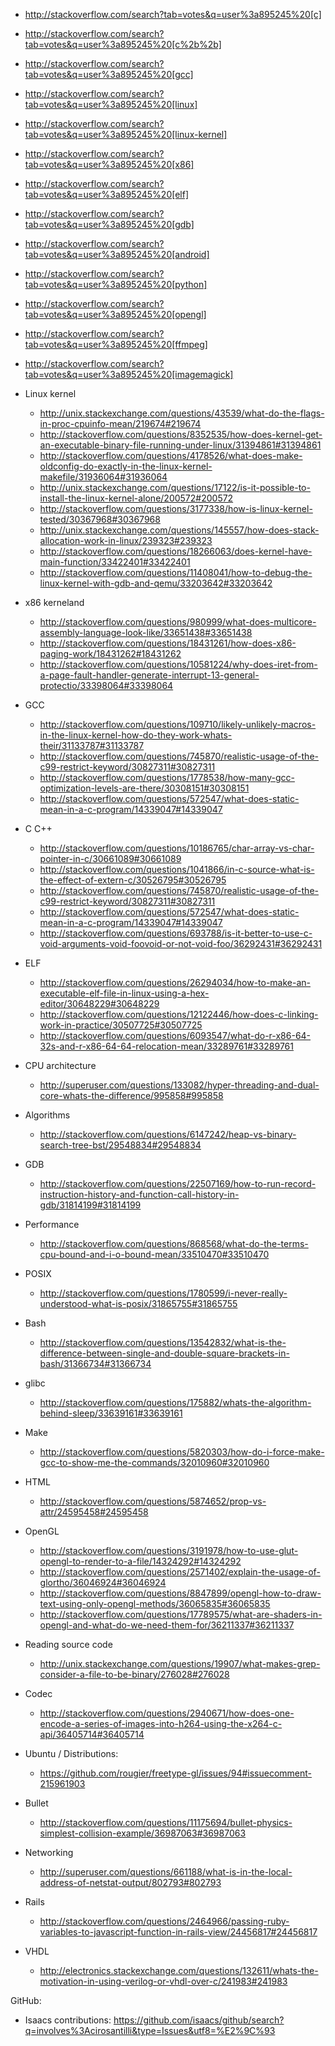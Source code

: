 - http://stackoverflow.com/search?tab=votes&q=user%3a895245%20[c]
- http://stackoverflow.com/search?tab=votes&q=user%3a895245%20[c%2b%2b]
- http://stackoverflow.com/search?tab=votes&q=user%3a895245%20[gcc]
- http://stackoverflow.com/search?tab=votes&q=user%3a895245%20[linux]
- http://stackoverflow.com/search?tab=votes&q=user%3a895245%20[linux-kernel]
- http://stackoverflow.com/search?tab=votes&q=user%3a895245%20[x86]
- http://stackoverflow.com/search?tab=votes&q=user%3a895245%20[elf]
- http://stackoverflow.com/search?tab=votes&q=user%3a895245%20[gdb]
- http://stackoverflow.com/search?tab=votes&q=user%3a895245%20[android]
- http://stackoverflow.com/search?tab=votes&q=user%3a895245%20[python]
- http://stackoverflow.com/search?tab=votes&q=user%3a895245%20[opengl]
- http://stackoverflow.com/search?tab=votes&q=user%3a895245%20[ffmpeg]
- http://stackoverflow.com/search?tab=votes&q=user%3a895245%20[imagemagick]

-   Linux kernel
    - http://unix.stackexchange.com/questions/43539/what-do-the-flags-in-proc-cpuinfo-mean/219674#219674
    - http://stackoverflow.com/questions/8352535/how-does-kernel-get-an-executable-binary-file-running-under-linux/31394861#31394861
    - http://stackoverflow.com/questions/4178526/what-does-make-oldconfig-do-exactly-in-the-linux-kernel-makefile/31936064#31936064
    - http://unix.stackexchange.com/questions/17122/is-it-possible-to-install-the-linux-kernel-alone/200572#200572
    - http://stackoverflow.com/questions/3177338/how-is-linux-kernel-tested/30367968#30367968
    - http://unix.stackexchange.com/questions/145557/how-does-stack-allocation-work-in-linux/239323#239323
    - http://stackoverflow.com/questions/18266063/does-kernel-have-main-function/33422401#33422401
    - http://stackoverflow.com/questions/11408041/how-to-debug-the-linux-kernel-with-gdb-and-qemu/33203642#33203642
-   x86 kerneland
    - http://stackoverflow.com/questions/980999/what-does-multicore-assembly-language-look-like/33651438#33651438
    - http://stackoverflow.com/questions/18431261/how-does-x86-paging-work/18431262#18431262
    - http://stackoverflow.com/questions/10581224/why-does-iret-from-a-page-fault-handler-generate-interrupt-13-general-protectio/33398064#33398064

-   GCC
    - http://stackoverflow.com/questions/109710/likely-unlikely-macros-in-the-linux-kernel-how-do-they-work-whats-their/31133787#31133787
    - http://stackoverflow.com/questions/745870/realistic-usage-of-the-c99-restrict-keyword/30827311#30827311
    - http://stackoverflow.com/questions/1778538/how-many-gcc-optimization-levels-are-there/30308151#30308151
    - http://stackoverflow.com/questions/572547/what-does-static-mean-in-a-c-program/14339047#14339047
-   C C++
    - http://stackoverflow.com/questions/10186765/char-array-vs-char-pointer-in-c/30661089#30661089
    - http://stackoverflow.com/questions/1041866/in-c-source-what-is-the-effect-of-extern-c/30526795#30526795
    - http://stackoverflow.com/questions/745870/realistic-usage-of-the-c99-restrict-keyword/30827311#30827311
    - http://stackoverflow.com/questions/572547/what-does-static-mean-in-a-c-program/14339047#14339047
    - http://stackoverflow.com/questions/693788/is-it-better-to-use-c-void-arguments-void-foovoid-or-not-void-foo/36292431#36292431
-   ELF
    - http://stackoverflow.com/questions/26294034/how-to-make-an-executable-elf-file-in-linux-using-a-hex-editor/30648229#30648229
    - http://stackoverflow.com/questions/12122446/how-does-c-linking-work-in-practice/30507725#30507725
    - http://stackoverflow.com/questions/6093547/what-do-r-x86-64-32s-and-r-x86-64-64-relocation-mean/33289761#33289761
-   CPU architecture
    - http://superuser.com/questions/133082/hyper-threading-and-dual-core-whats-the-difference/995858#995858
-   Algorithms
    - http://stackoverflow.com/questions/6147242/heap-vs-binary-search-tree-bst/29548834#29548834
-   GDB
    - http://stackoverflow.com/questions/22507169/how-to-run-record-instruction-history-and-function-call-history-in-gdb/31814199#31814199
-   Performance
    - http://stackoverflow.com/questions/868568/what-do-the-terms-cpu-bound-and-i-o-bound-mean/33510470#33510470
-   POSIX
    - http://stackoverflow.com/questions/1780599/i-never-really-understood-what-is-posix/31865755#31865755
-   Bash
    - http://stackoverflow.com/questions/13542832/what-is-the-difference-between-single-and-double-square-brackets-in-bash/31366734#31366734
-   glibc
    - http://stackoverflow.com/questions/175882/whats-the-algorithm-behind-sleep/33639161#33639161
-   Make
    - http://stackoverflow.com/questions/5820303/how-do-i-force-make-gcc-to-show-me-the-commands/32010960#32010960
-   HTML
    - http://stackoverflow.com/questions/5874652/prop-vs-attr/24595458#24595458
-   OpenGL
    - http://stackoverflow.com/questions/3191978/how-to-use-glut-opengl-to-render-to-a-file/14324292#14324292
    - http://stackoverflow.com/questions/2571402/explain-the-usage-of-glortho/36046924#36046924
    - http://stackoverflow.com/questions/8847899/opengl-how-to-draw-text-using-only-opengl-methods/36065835#36065835
    - http://stackoverflow.com/questions/17789575/what-are-shaders-in-opengl-and-what-do-we-need-them-for/36211337#36211337
-   Reading source code
    - http://unix.stackexchange.com/questions/19907/what-makes-grep-consider-a-file-to-be-binary/276028#276028
-   Codec
    - http://stackoverflow.com/questions/2940671/how-does-one-encode-a-series-of-images-into-h264-using-the-x264-c-api/36405714#36405714
-   Ubuntu / Distributions:
    - https://github.com/rougier/freetype-gl/issues/94#issuecomment-215961903
-   Bullet
    - http://stackoverflow.com/questions/11175694/bullet-physics-simplest-collision-example/36987063#36987063
-   Networking
    - http://superuser.com/questions/661188/what-is-in-the-local-address-of-netstat-output/802793#802793
-   Rails
    - http://stackoverflow.com/questions/2464966/passing-ruby-variables-to-javascript-function-in-rails-view/24456817#24456817
-   VHDL
    - http://electronics.stackexchange.com/questions/132611/whats-the-motivation-in-using-verilog-or-vhdl-over-c/241983#241983

GitHub:

-   Isaacs contributions: https://github.com/isaacs/github/search?q=involves%3Acirosantilli&type=Issues&utf8=%E2%9C%93
